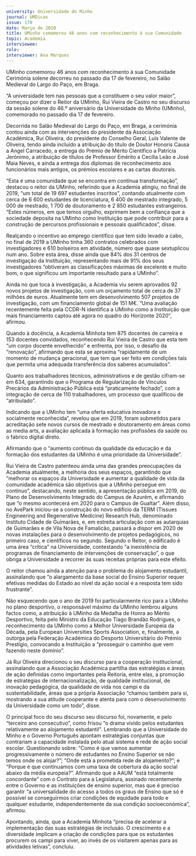 ```yaml
---
university: Universidade do Minho
journal: UMDicas 
issue: 170
date: Março de 2020
title: UMinho comemorou 46 anos com reconhecimento à sua Comunidade
topic: Academia
interviewee: 
role: 
interviewer: Ana Marques
---
```



UMinho comemorou 46 anos com reconhecimento à sua Comunidade Cerimónia solene decorreu no passado dia 17 de fevereiro, no Salão Medieval do Largo do Paço, em Braga.

“A universidade tem nas pessoas que a constituem o seu valor maior”, começou por dizer o Reitor da UMinho, Rui Vieira de Castro no seu discurso da sessão solene do 46.º aniversário da Universidade do Minho (UMinho), comemorado no passado dia 17 de fevereiro.

Decorrida no Salão Medieval do Largo do Paço, em Braga, a cerimónia contou ainda com as intervenções do presidente da Associação Académica, Rui Oliveira, do presidente do Conselho Geral, Luís Valente de Oliveira, tendo ainda incluído a atribuição do título de Doutor Honoris Causa a Angel Carracedo, a entrega do Prémio de Mérito Científico a Patrícia Jerónimo, a atribuição de títulos de Professor Emérito a Cecília Leão e José Maia Neves, e ainda a entrega dos diplomas de reconhecimento aos funcionários mais antigos, os prémios escolares e as cartas doutorais.

“Esta é uma comunidade que se encontra em contínua transformação”, destacou o reitor da UMinho, referindo que a Academia atingiu, no final de 2019, “um total de 19 697 estudantes inscritos”, contando atualmente com cerca de 6 600 estudantes de licenciatura, 6 400 de mestrado integrado, 5 000 de mestrado, 1 700 de doutoramento e 2 850 estudantes estrangeiros. “Estes números, em que temos orgulho, exprimem bem a confiança que a sociedade deposita na UMinho como Instituição que pode contribuir para a construção de percursos profissionais e pessoais qualificados”, disse.

Realçando o incentivo ao emprego científico que tem sido levado a cabo, no final de 2019 a UMinho tinha 360 contratos celebrados com investigadores e 610 bolseiros em atividade, número que quase sextuplicou num ano. Sobre esta área, disse ainda que 84% dos 31 centros de investigação da Instituição, representando mais de 91% dos seus investigadores “obtiveram as classificações máximas de excelente e muito bom, o que significou um importante resultado para a UMinho”.

Ainda no que toca à investigação, a Academia viu serem aprovados 92 novos projetos de investigação, com um orçamento total de cerca de 37 milhões de euros. Atualmente tem em desenvolvimento 507 projetos de investigação, com um financiamento global de 151 M€. “Uma avaliação recentemente feita pela CCDR-N identifica a UMinho como a Instituição que mais financiamento captou até agora no quadro do Horizonte 2020”, afirmou.

Quando à docência, a Academia Minhota tem 875 docentes de carreira e 153 docentes convidados, reconhecendo Rui Vieira de Castro que esta tem “um corpo docente envelhecido” e enfrenta, por isso, o desafio da “renovação”, afirmando que esta se aproxima “rapidamente de um momento de mudança geracional, que tem que ser feito em condições tais que permita uma adequada transferência dos saberes acumulados”.

Quanto aos trabalhadores técnicos, administrativos e de gestão cifram-se em 634, garantindo que o Programa de Regularização de Vínculos Precários da Administração Pública está “praticamente fechado”, com a integração de cerca de 110 trabalhadores, um processo que qualificou de “atribulado”.

Indicando que a UMinho tem “uma oferta educativa inovadora e socialmente reconhecida”, revelou que em 2019, foram submetidos para acreditação sete novos cursos de mestrado e doutoramento em áreas como as media arts, a avaliação aplicada à formação nas profissões da saúde ou o fabrico digital direto.

Afirmando que o “aumento contínuo da qualidade da educação e da formação dos estudantes da UMinho é uma prioridade da Universidade”.

Rui Vieira de Castro patenteou ainda uma das grandes preocupações da Academia atualmente, a melhoria dos seus espaços, garantindo que “melhorar os espaços da Universidade e aumentar a qualidade de vida da comunidade académica são objetivos que a UMinho persegue em contínuo”, destacando, neste sentido, a apresentação pública em 2019, do Plano de Desenvolvimento Integrado do Campus de Azurém, e afirmando que “o mesmo acontecerá em 2020 para o Campus de Gualtar”. Além disso, no AvePark iniciou-se a construção do novo edifício da TERM (Tissues Engineering and Regenerative Medicine) Research Hub, denominado Instituto Cidade de Guimarães, e, em estreita articulação com as autarquias de Guimarães e de Vila Nova de Famalicão, passará a dispor em 2020 de novas instalações para o desenvolvimento de projetos pedagógicos, no primeiro caso, e científicos no segundo. Segundo o Reitor, o edificado é uma área “crítica” na Universidade, contestando “a inexistência de programas de financiamento de intervenções de conservação”, o que obriga a Universidade a recorrer às suas receitas próprias para este efeito.

O reitor chamou ainda a atenção para o problema do alojamento estudantil, assinalando que “o alargamento da base social do Ensino Superior requer efetivas medidas do Estado ao nível da ação social e a resposta tem sido frustrante”.

Não esquecendo que o ano de 2019 foi particularmente rico para a UMinho no plano desportivo, o responsável máximo da UMinho lembrou alguns factos como, a atribuição à UMinho da Medalha de Honra ao Mérito Desportivo, feita pelo Ministro da Educação Tiago Brandão Rodrigues, o reconhecimento da UMinho como a Melhor Universidade Europeia da Década, pela European Universities Sports Association, e, finalmente, a outorga pela Federação Académica do Desporto Universitário do Prémio Prestígio, convocando a Instituição a “prosseguir o caminho que vem fazendo neste domínio”.

Já Rui Oliveira direcionou o seu discurso para a cooperação institucional, assinalando que a Associação Académica partilha das estratégias e áreas de ação definidas como importantes pela Reitoria, entre elas, a promoção de estratégias de internacionalização, de qualidade institucional, de inovação pedagógica, da qualidade de vida nos campi e da sustentabilidade, áreas que a própria Associação “chamou também para si, mostrando a sua atitude cooperante e atenta para com o desenvolvimento da Universidade como um todo”, disse.

O principal foco do seu discurso seu discurso foi, novamente, e pelo “terceiro ano consecutivo”, como frisou “o drama vivido pelos estudantes relativamente ao alojamento estudantil”. Lembrando que a Universidade do Minho e o Governo Português apontam estratégias conjuntas que contrariam a capacidade instalada pelo atual sistema e rede de ação social escolar. Questionando sobre: “Como é que vamos aumentar progressivamente o número de estudantes no Ensino Superior se não temos onde os alojar?”; “Onde está a prometida rede de alojamento?”; e “Porque é que continuamos com uma taxa de cobertura da ação social abaixo da média europeia?”. Afirmando que a AAUM “está totalmente concordante” com o Contrato para a Legislatura, assinado recentemente entre o Governo e as instituições de ensino superior, mas que é preciso garantir “a universalidade do acesso a todos os graus de Ensino que só é possível se conseguirmos criar condições de equidade para todo e qualquer estudante, independentemente da sua condição socioeconómica”, afirmou.

Apontando, ainda, que a Academia Minhota “precisa de acelerar a implementação das suas estratégias de inclusão. O crescimento e a diversidade implicam a criação de condições para que os estudantes procurem os campi para viver, ao invés de os visitarem apenas para as atividades letivas”, concluiu.

